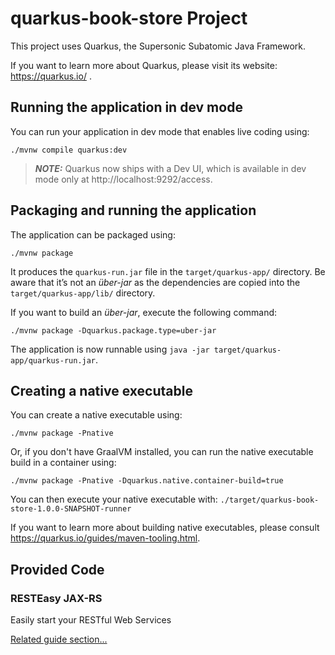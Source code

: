 # quarkus-book-store Project

This project uses Quarkus, the Supersonic Subatomic Java Framework.

If you want to learn more about Quarkus, please visit its website: https://quarkus.io/ .

## Running the application in dev mode

You can run your application in dev mode that enables live coding using:
```shell script
./mvnw compile quarkus:dev
```

> **_NOTE:_**  Quarkus now ships with a Dev UI, which is available in dev mode only at http://localhost:9292/access.

## Packaging and running the application

The application can be packaged using:
```shell script
./mvnw package
```
It produces the `quarkus-run.jar` file in the `target/quarkus-app/` directory.
Be aware that it’s not an _über-jar_ as the dependencies are copied into the `target/quarkus-app/lib/` directory.

If you want to build an _über-jar_, execute the following command:
```shell script
./mvnw package -Dquarkus.package.type=uber-jar
```

The application is now runnable using `java -jar target/quarkus-app/quarkus-run.jar`.

## Creating a native executable

You can create a native executable using: 
```shell script
./mvnw package -Pnative
```

Or, if you don't have GraalVM installed, you can run the native executable build in a container using: 
```shell script
./mvnw package -Pnative -Dquarkus.native.container-build=true
```

You can then execute your native executable with: `./target/quarkus-book-store-1.0.0-SNAPSHOT-runner`

If you want to learn more about building native executables, please consult https://quarkus.io/guides/maven-tooling.html.

## Provided Code

### RESTEasy JAX-RS

Easily start your RESTful Web Services

[Related guide section...](https://quarkus.io/guides/getting-started#the-jax-rs-resources)
